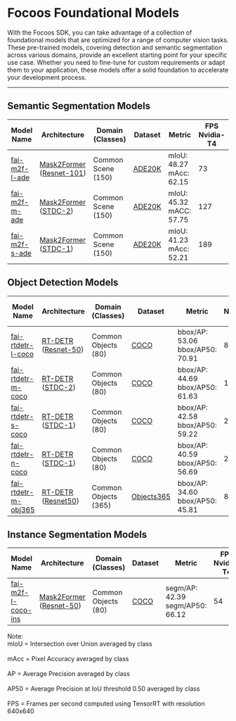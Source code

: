 # Focoos Foundational Models

With the Focoos SDK, you can take advantage of a collection of foundational models that are optimized for a range of computer vision tasks. These pre-trained models, covering detection and semantic segmentation across various domains, provide an excellent starting point for your specific use case. Whether you need to fine-tune for custom requirements or adapt them to your application, these models offer a solid foundation to accelerate your development process.

---

## Semantic Segmentation Models

| Model Name | Architecture | Domain (Classes) | Dataset | Metric | FPS Nvidia-T4 |
|------------|--------------|------------------|----------|---------|--------------|
| [fai-m2f-l-ade](models/fai-m2f-l-ade.md) | [Mask2Former](https://github.com/facebookresearch/Mask2Former) ([Resnet-101](https://github.com/pytorch/vision/blob/main/torchvision/models/resnet.py)) | Common Scene (150) | [ADE20K](https://groups.csail.mit.edu/vision/datasets/ADE20K/) | mIoU: 48.27<br>mAcc: 62.15 | 73 |
| [fai-m2f-m-ade](models/fai-m2f-m-ade.md) | [Mask2Former](https://github.com/facebookresearch/Mask2Former) ([STDC-2](https://github.com/MichaelFan01/STDC-Seg)) | Common Scene (150) | [ADE20K](https://groups.csail.mit.edu/vision/datasets/ADE20K/) | mIoU: 45.32<br>mACC: 57.75 | 127 |
| [fai-m2f-s-ade](models/fai-m2f-s-ade.md) | [Mask2Former](https://github.com/facebookresearch/Mask2Former) ([STDC-1](https://github.com/MichaelFan01/STDC-Seg)) | Common Scene (150) | [ADE20K](https://groups.csail.mit.edu/vision/datasets/ADE20K/) | mIoU: 41.23<br>mAcc: 52.21 | 189 |

## Object Detection Models

| Model Name | Architecture | Domain (Classes) | Dataset | Metric | FPS Nvidia-T4 |
|------------|--------------|------------------|----------|---------|--------------|
| [fai-rtdetr-l-coco](models/fai-rtdetr-l-coco.md) | [RT-DETR](https://github.com/lyuwenyu/RT-DETR) ([Resnet-50](https://github.com/pytorch/vision/blob/main/torchvision/models/resnet.py)) | Common Objects (80) | [COCO](https://cocodataset.org/#home) | bbox/AP: 53.06<br>bbox/AP50: 70.91 | 87 |
| [fai-rtdetr-m-coco](models/fai-rtdetr-m-coco.md) | [RT-DETR](https://github.com/lyuwenyu/RT-DETR) ([STDC-2](https://github.com/MichaelFan01/STDC-Seg)) | Common Objects (80) | [COCO](https://cocodataset.org/#home) | bbox/AP: 44.69<br>bbox/AP50: 61.63 | 181 |
| [fai-rtdetr-s-coco](models/fai-rtdetr-s-coco.md) | [RT-DETR](https://github.com/lyuwenyu/RT-DETR) ([STDC-1](https://github.com/MichaelFan01/STDC-Seg)) | Common Objects (80) | [COCO](https://cocodataset.org/#home) | bbox/AP: 42.58<br>bbox/AP50: 59.22 | 220 |
| [fai-rtdetr-n-coco](models/fai-rtdetr-n-coco.md) | [RT-DETR](https://github.com/lyuwenyu/RT-DETR) ([STDC-1](https://github.com/MichaelFan01/STDC-Seg)) | Common Objects (80) | [COCO](https://cocodataset.org/#home) | bbox/AP: 40.59<br>bbox/AP50: 56.69 | 269 |
| [fai-rtdetr-m-obj365](models/fai-rtdetr-m-obj365.md) | [RT-DETR](https://github.com/lyuwenyu/RT-DETR) ([Resnet50](https://github.com/pytorch/vision/blob/main/torchvision/models/resnet.py)) | Common Objects (365) | [Objects365](https://www.objects365.org/overview.html) | bbox/AP: 34.60<br>bbox/AP50: 45.81 | 87 |

## Instance Segmentation Models

| Model Name | Architecture | Domain (Classes) | Dataset | Metric | FPS Nvidia-T4 |
|------------|--------------|------------------|----------|---------|--------------|
| [fai-m2f-l-coco-ins](models/fai-m2f-l-coco-ins.md) | [Mask2Former](https://github.com/facebookresearch/Mask2Former) ([Resnet-50](https://github.com/pytorch/vision/blob/main/torchvision/models/resnet.py)) | Common Objects (80) | [COCO](https://cocodataset.org/#home) | segm/AP: 42.39<br>segm/AP50: 66.12 | 54 |

Note:
<br> mIoU = Intersection over Union averaged by class </br>
<br> mAcc = Pixel Accuracy averaged by class </br>
<br> AP = Average Precision averaged by class </br>
<br> AP50 = Average Precision at IoU threshold 0.50 averaged by class </br>
<br> FPS = Frames per second computed using TensorRT with resolution 640x640 </br>
